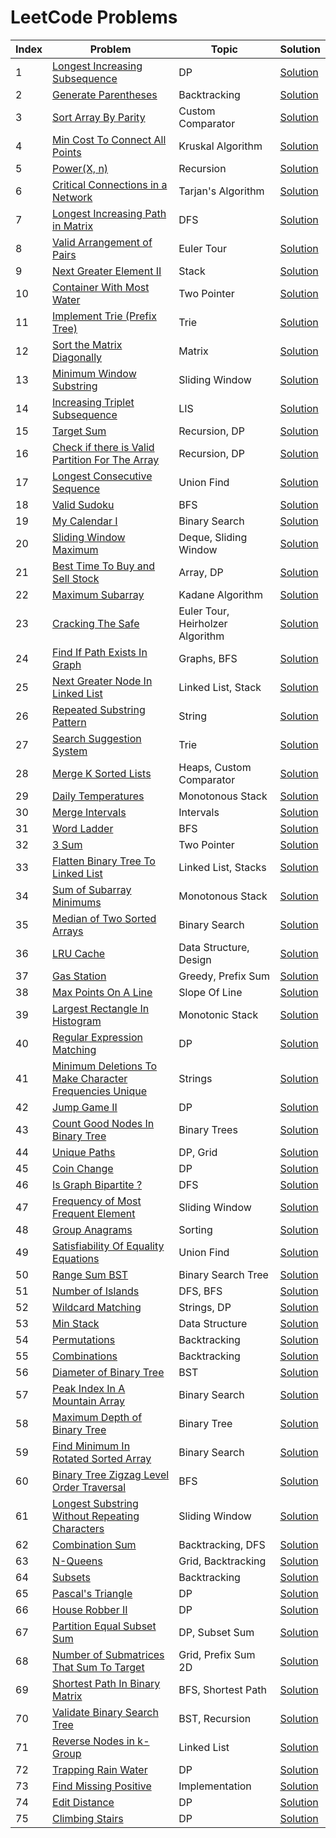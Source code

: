 # LeetCode Problems

|Index|Problem|Topic|Solution|
|------|------|--------|------|
|1|[Longest Increasing Subsequence](https://leetcode.com/problems/longest-increasing-subsequence/)|DP|[Solution](https://github.com/kiranpalsingh1806/awesome-dsa/blob/master/SOLUTIONS.md)|
|2|[Generate Parentheses](https://leetcode.com/problems/generate-parentheses/)|Backtracking|[Solution](https://github.com/kiranpalsingh1806/awesome-dsa/blob/master/SOLUTIONS.md)|
|3|[Sort Array By Parity](https://leetcode.com/problems/sort-array-by-parity/)|Custom Comparator|[Solution](https://github.com/kiranpalsingh1806/awesome-dsa/blob/master/SOLUTIONS.md)|
|4|[Min Cost To Connect All Points](https://leetcode.com/problems/min-cost-to-connect-all-points/)|Kruskal Algorithm|[Solution](https://github.com/kiranpalsingh1806/awesome-dsa/blob/master/SOLUTIONS.md)|
|5|[Power(X, n)](https://leetcode.com/problems/powx-n/)|Recursion|[Solution](https://github.com/kiranpalsingh1806/awesome-dsa/blob/master/SOLUTIONS.md)|
|6|[Critical Connections in a Network](https://leetcode.com/problems/critical-connections-in-a-network/)|Tarjan's Algorithm|[Solution](https://github.com/kiranpalsingh1806/awesome-dsa/blob/master/SOLUTIONS.md)|
|7|[Longest Increasing Path in Matrix](https://leetcode.com/problems/longest-increasing-path-in-a-matrix/)|DFS|[Solution](https://github.com/kiranpalsingh1806/awesome-dsa/blob/master/SOLUTIONS.md)|
|8|[Valid Arrangement of Pairs](https://leetcode.com/problems/valid-arrangement-of-pairs/)|Euler Tour|[Solution](https://github.com/kiranpalsingh1806/awesome-dsa/blob/master/SOLUTIONS.md)|
|9|[Next Greater Element II](https://leetcode.com/problems/next-greater-element-ii/)|Stack|[Solution](https://github.com/kiranpalsingh1806/awesome-dsa/blob/master/SOLUTIONS.md)|
|10|[Container With Most Water](https://leetcode.com/problems/container-with-most-water/)|Two Pointer|[Solution](https://github.com/kiranpalsingh1806/awesome-dsa/blob/master/SOLUTIONS.md)|
|11|[Implement Trie (Prefix Tree)](https://leetcode.com/problems/implement-trie-prefix-tree/)|Trie|[Solution](https://github.com/kiranpalsingh1806/awesome-dsa/blob/master/SOLUTIONS.md)|
|12|[Sort the Matrix Diagonally](https://leetcode.com/problems/sort-the-matrix-diagonally/)|Matrix|[Solution](https://github.com/kiranpalsingh1806/awesome-dsa/blob/master/SOLUTIONS.md)|
|13|[Minimum Window Substring](https://leetcode.com/problems/minimum-window-substring/)|Sliding Window|[Solution](https://github.com/kiranpalsingh1806/awesome-dsa/blob/master/SOLUTIONS.md)|
|14|[Increasing Triplet Subsequence](https://leetcode.com/problems/increasing-triplet-subsequence/)|LIS|[Solution](https://github.com/kiranpalsingh1806/awesome-dsa/blob/master/SOLUTIONS.md)|
|15|[Target Sum](https://leetcode.com/problems/target-sum/)|Recursion, DP|[Solution](https://github.com/kiranpalsingh1806/awesome-dsa/blob/master/SOLUTIONS.md)|
|16|[Check if there is Valid Partition For The Array](https://leetcode.com/problems/check-if-there-is-a-valid-partition-for-the-array/)|Recursion, DP|[Solution](https://github.com/kiranpalsingh1806/awesome-dsa/blob/master/SOLUTIONS.md)|
|17|[Longest Consecutive Sequence](https://leetcode.com/problems/longest-consecutive-sequence/)|Union Find|[Solution](https://github.com/kiranpalsingh1806/awesome-dsa/blob/master/SOLUTIONS.md)|
|18|[Valid Sudoku](https://leetcode.com/problems/valid-sudoku/)|BFS|[Solution](https://github.com/kiranpalsingh1806/awesome-dsa/blob/master/SOLUTIONS.md)|
|19|[My Calendar I](https://leetcode.com/problems/my-calendar-i/)|Binary Search|[Solution](https://github.com/kiranpalsingh1806/awesome-dsa/blob/master/SOLUTIONS.md)|
|20|[Sliding Window Maximum](https://leetcode.com/problems/sliding-window-maximum/)|Deque, Sliding Window|[Solution](https://github.com/kiranpalsingh1806/awesome-dsa/blob/master/SOLUTIONS.md)|
|21|[Best Time To Buy and Sell Stock]()|Array, DP|[Solution](https://github.com/kiranpalsingh1806/awesome-dsa/blob/master/SOLUTIONS.md)|
|22|[Maximum Subarray]()|Kadane Algorithm|[Solution](https://github.com/kiranpalsingh1806/awesome-dsa/blob/master/SOLUTIONS.md)|
|23|[Cracking The Safe]()|Euler Tour, Heirholzer Algorithm|[Solution](https://github.com/kiranpalsingh1806/awesome-dsa/blob/master/SOLUTIONS.md)|
|24|[Find If Path Exists In Graph]()|Graphs, BFS|[Solution](https://github.com/kiranpalsingh1806/awesome-dsa/blob/master/SOLUTIONS.md)|
|25|[Next Greater Node In Linked List]()|Linked List, Stack|[Solution](https://github.com/kiranpalsingh1806/awesome-dsa/blob/master/SOLUTIONS.md)|
|26|[Repeated Substring Pattern]()|String|[Solution](https://github.com/kiranpalsingh1806/awesome-dsa/blob/master/SOLUTIONS.md)|
|27|[Search Suggestion System]()|Trie|[Solution](https://github.com/kiranpalsingh1806/awesome-dsa/blob/master/SOLUTIONS.md)|
|28|[Merge K Sorted Lists]()|Heaps, Custom Comparator|[Solution](https://github.com/kiranpalsingh1806/awesome-dsa/blob/master/SOLUTIONS.md)|
|29|[Daily Temperatures]()|Monotonous Stack|[Solution](https://github.com/kiranpalsingh1806/awesome-dsa/blob/master/SOLUTIONS.md)|
|30|[Merge Intervals]()|Intervals|[Solution](https://github.com/kiranpalsingh1806/awesome-dsa/blob/master/SOLUTIONS.md)|
|31|[Word Ladder]()|BFS|[Solution](https://github.com/kiranpalsingh1806/awesome-dsa/blob/master/SOLUTIONS.md)|
|32|[3 Sum]()|Two Pointer|[Solution](https://github.com/kiranpalsingh1806/awesome-dsa/blob/master/SOLUTIONS.md)|
|33|[Flatten Binary Tree To Linked List]()|Linked List, Stacks|[Solution](https://github.com/kiranpalsingh1806/awesome-dsa/blob/master/SOLUTIONS.md)|
|34|[Sum of Subarray Minimums]()|Monotonous Stack|[Solution](https://github.com/kiranpalsingh1806/awesome-dsa/blob/master/SOLUTIONS.md)|
|35|[Median of Two Sorted Arrays]()|Binary Search|[Solution](https://github.com/kiranpalsingh1806/awesome-dsa/blob/master/SOLUTIONS.md)|
|36|[LRU Cache]()|Data Structure, Design|[Solution](https://github.com/kiranpalsingh1806/awesome-dsa/blob/master/SOLUTIONS.md)|
|37|[Gas Station]()|Greedy, Prefix Sum|[Solution](https://github.com/kiranpalsingh1806/awesome-dsa/blob/master/SOLUTIONS.md)|
|38|[Max Points On A Line]()|Slope Of Line|[Solution](https://github.com/kiranpalsingh1806/awesome-dsa/blob/master/SOLUTIONS.md)|
|39|[Largest Rectangle In Histogram]()|Monotonic Stack|[Solution](https://github.com/kiranpalsingh1806/awesome-dsa/blob/master/SOLUTIONS.md)|
|40|[Regular Expression Matching]()|DP|[Solution](https://github.com/kiranpalsingh1806/awesome-dsa/blob/master/SOLUTIONS.md)|
|41|[Minimum Deletions To Make Character Frequencies Unique](https://leetcode.com/problems/minimum-deletions-to-make-character-frequencies-unique/)|Strings|[Solution](https://github.com/kiranpalsingh1806/awesome-dsa/blob/master/SOLUTIONS.md)|
|42|[Jump Game II](https://leetcode.com/problems/jump-game-ii/)|DP|[Solution](https://github.com/kiranpalsingh1806/awesome-dsa/blob/master/SOLUTIONS.md)|
|43|[Count Good Nodes In Binary Tree](https://leetcode.com/problems/count-good-nodes-in-binary-tree/)|Binary Trees|[Solution](https://github.com/kiranpalsingh1806/awesome-dsa/blob/master/SOLUTIONS.md)|
|44|[Unique Paths](https://leetcode.com/problems/unique-paths/)|DP, Grid|[Solution](https://github.com/kiranpalsingh1806/awesome-dsa/blob/master/SOLUTIONS.md)|
|45|[Coin Change](https://leetcode.com/problems/coin-change/)|DP|[Solution](https://github.com/kiranpalsingh1806/awesome-dsa/blob/master/SOLUTIONS.md)|
|46|[Is Graph Bipartite ?](https://leetcode.com/problems/is-graph-bipartite/)|DFS|[Solution](https://github.com/kiranpalsingh1806/awesome-dsa/blob/master/SOLUTIONS.md)|
|47|[Frequency of Most Frequent Element](https://leetcode.com/problems/frequency-of-the-most-frequent-element/)|Sliding Window|[Solution](https://github.com/kiranpalsingh1806/awesome-dsa/blob/master/SOLUTIONS.md)|
|48|[Group Anagrams](https://leetcode.com/problems/group-anagrams/)|Sorting|[Solution](https://github.com/kiranpalsingh1806/awesome-dsa/blob/master/SOLUTIONS.md)|
|49|[Satisfiability Of Equality Equations](https://leetcode.com/problems/satisfiability-of-equality-equations/)|Union Find|[Solution](https://github.com/kiranpalsingh1806/awesome-dsa/blob/master/SOLUTIONS.md)|
|50|[Range Sum BST](https://leetcode.com/problems/range-sum-of-bst/)|Binary Search Tree|[Solution](https://github.com/kiranpalsingh1806/awesome-dsa/blob/master/SOLUTIONS.md)|
|51|[Number of Islands](https://leetcode.com/problems/number-of-islands/)|DFS, BFS|[Solution](https://github.com/kiranpalsingh1806/awesome-dsa/blob/master/SOLUTIONS.md)|
|52|[Wildcard Matching](https://leetcode.com/problems/wildcard-matching/)|Strings, DP|[Solution](https://github.com/kiranpalsingh1806/awesome-dsa/blob/master/SOLUTIONS.md)|
|53|[Min Stack](https://leetcode.com/problems/min-stack/)|Data Structure|[Solution](https://github.com/kiranpalsingh1806/awesome-dsa/blob/master/SOLUTIONS.md)|
|54|[Permutations](https://leetcode.com/problems/permutations/)|Backtracking|[Solution](https://github.com/kiranpalsingh1806/awesome-dsa/blob/master/SOLUTIONS.md)|
|55|[Combinations](https://leetcode.com/problems/combinations/)|Backtracking|[Solution](https://github.com/kiranpalsingh1806/awesome-dsa/blob/master/SOLUTIONS.md)|
|56|[Diameter of Binary Tree](https://leetcode.com/problems/diameter-of-binary-tree/)|BST|[Solution](https://github.com/kiranpalsingh1806/awesome-dsa/blob/master/SOLUTIONS.md)|
|57|[Peak Index In A Mountain Array](https://leetcode.com/problems/peak-index-in-a-mountain-array/)|Binary Search|[Solution](https://github.com/kiranpalsingh1806/awesome-dsa/blob/master/SOLUTIONS.md)|
|58|[Maximum Depth of Binary Tree](https://leetcode.com/problems/maximum-depth-of-binary-tree/)|Binary Tree|[Solution](https://github.com/kiranpalsingh1806/awesome-dsa/blob/master/SOLUTIONS.md)|
|59|[Find Minimum In Rotated Sorted Array](https://leetcode.com/problems/find-minimum-in-rotated-sorted-array/)|Binary Search|[Solution](https://github.com/kiranpalsingh1806/awesome-dsa/blob/master/SOLUTIONS.md)|
|60|[Binary Tree Zigzag Level Order Traversal](https://leetcode.com/problems/binary-tree-zigzag-level-order-traversal/)|BFS|[Solution](https://github.com/kiranpalsingh1806/awesome-dsa/blob/master/SOLUTIONS.md)|
|61|[Longest Substring Without Repeating Characters](https://leetcode.com/problems/longest-substring-without-repeating-characters/)|Sliding Window|[Solution](https://github.com/kiranpalsingh1806/awesome-dsa/blob/master/SOLUTIONS.md)|
|62|[Combination Sum](https://leetcode.com/problems/combination-sum/)|Backtracking, DFS|[Solution](https://github.com/kiranpalsingh1806/awesome-dsa/blob/master/SOLUTIONS.md)|
|63|[N-Queens](https://leetcode.com/problems/n-queens/)|Grid, Backtracking|[Solution](https://github.com/kiranpalsingh1806/awesome-dsa/blob/master/SOLUTIONS.md)|
|64|[Subsets](https://leetcode.com/problems/subsets/)|Backtracking|[Solution](https://github.com/kiranpalsingh1806/awesome-dsa/blob/master/SOLUTIONS.md)|
|65|[Pascal's Triangle](https://leetcode.com/problems/pascals-triangle/)|DP|[Solution](https://github.com/kiranpalsingh1806/awesome-dsa/blob/master/SOLUTIONS.md)|
|66|[House Robber II](https://leetcode.com/problems/house-robber-ii/)|DP|[Solution](https://github.com/kiranpalsingh1806/awesome-dsa/blob/master/SOLUTIONS.md)|
|67|[Partition Equal Subset Sum](https://leetcode.com/problems/partition-equal-subset-sum/)|DP, Subset Sum|[Solution](https://github.com/kiranpalsingh1806/awesome-dsa/blob/master/SOLUTIONS.md)|
|68|[Number of Submatrices That Sum To Target](https://leetcode.com/problems/number-of-submatrices-that-sum-to-target/)|Grid, Prefix Sum 2D|[Solution](https://github.com/kiranpalsingh1806/awesome-dsa/blob/master/SOLUTIONS.md)|
|69|[Shortest Path In Binary Matrix](https://leetcode.com/problems/shortest-path-in-binary-matrix/)|BFS, Shortest Path|[Solution](https://github.com/kiranpalsingh1806/awesome-dsa/blob/master/SOLUTIONS.md)|
|70|[Validate Binary Search Tree](https://leetcode.com/problems/validate-binary-search-tree/)|BST, Recursion|[Solution](https://github.com/kiranpalsingh1806/awesome-dsa/blob/master/SOLUTIONS.md)|
|71|[Reverse Nodes in k-Group](https://leetcode.com/problems/reverse-nodes-in-k-group/)|Linked List|[Solution](https://github.com/kiranpalsingh1806/awesome-dsa/blob/master/SOLUTIONS.md)|
|72|[Trapping Rain Water](https://leetcode.com/problems/trapping-rain-water/)|DP|[Solution](https://github.com/kiranpalsingh1806/awesome-dsa/blob/master/SOLUTIONS.md)|
|73|[Find Missing Positive](https://leetcode.com/problems/first-missing-positive/)|Implementation|[Solution](https://github.com/kiranpalsingh1806/awesome-dsa/blob/master/SOLUTIONS.md)|
|74|[Edit Distance](https://leetcode.com/problems/edit-distance/)|DP|[Solution](https://github.com/kiranpalsingh1806/awesome-dsa/blob/master/SOLUTIONS.md)|
|75|[Climbing Stairs](https://leetcode.com/problems/climbing-stairs/)|DP|[Solution](https://github.com/kiranpalsingh1806/awesome-dsa/blob/master/SOLUTIONS.md)|